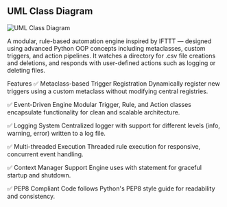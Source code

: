 ## UML Class Diagram

<img src="project/umlclass.png" alt="UML Class Diagram"/>


A modular, rule-based automation engine inspired by IFTTT — designed using advanced Python OOP concepts including metaclasses, custom triggers, and action pipelines.
It watches a directory for .csv file creations and deletions, and responds with user-defined actions such as logging or deleting files.

Features
✅ Metaclass-based Trigger Registration
Dynamically register new triggers using a custom metaclass without modifying central registries.

✅ Event-Driven Engine
Modular Trigger, Rule, and Action classes encapsulate functionality for clean and scalable architecture.

✅ Logging System
Centralized logger with support for different levels (info, warning, error) written to a log file.

✅ Multi-threaded Execution
Threaded rule execution for responsive, concurrent event handling.

✅ Context Manager Support
Engine uses with statement for graceful startup and shutdown.

✅ PEP8 Compliant
Code follows Python's PEP8 style guide for readability and consistency.

